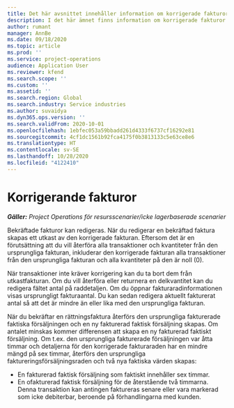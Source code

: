 ```yaml
---
title: Det här avsnittet innehåller information om korrigerade fakturor.
description: I det här ämnet finns information om korrigerade fakturor.
author: rumant
manager: AnnBe
ms.date: 09/18/2020
ms.topic: article
ms.prod: ''
ms.service: project-operations
audience: Application User
ms.reviewer: kfend
ms.search.scope: ''
ms.custom: ''
ms.assetid: ''
ms.search.region: Global
ms.search.industry: Service industries
ms.author: suvaidya
ms.dyn365.ops.version: ''
ms.search.validFrom: 2020-10-01
ms.openlocfilehash: 1ebfec053a59bbadd261d4333f6737cf16292e81
ms.sourcegitcommit: 4cf1dc1561b92fca4175f0b3813133c5e63ce8e6
ms.translationtype: HT
ms.contentlocale: sv-SE
ms.lasthandoff: 10/28/2020
ms.locfileid: "4122410"
---
```

# <a name="corrected-invoices"></a>Korrigerande fakturor

_**Gäller:** Project Operations för resursscenarier/icke lagerbaserade scenarier_

Bekräftade fakturor kan redigeras. När du redigerar en bekräftad faktura skapas ett utkast av den korrigerade fakturan. Eftersom det är en förutsättning att du vill återföra alla transaktioner och kvantiteter från den ursprungliga fakturan, inkluderar den korrigerade fakturan alla transaktioner från den ursprungliga fakturan och alla kvantiteter på den är noll (0).

När transaktioner inte kräver korrigering kan du ta bort dem från utkastfakturan. Om du vill återföra eller returnera en delkvantitet kan du redigera fältet antal på raddetaljen. Om du öppnar fakturaradinformationen visas ursprungligt fakturaantal. Du kan sedan redigera aktuellt fakturerat antal så att det är mindre än eller lika med den ursprungliga fakturan.

När du bekräftar en rättningsfaktura återförs den ursprungliga fakturerade faktiska försäljningen och en ny fakturerad faktisk försäljning skapas. Om antalet minskas kommer differensen att skapa en ny fakturerad faktiskt försäljning. Om t.ex. den ursprungliga fakturerade försäljningen var åtta timmar och detaljerna för den korrigerade fakturaraden har en mindre mängd på sex timmar, återförs den ursprungliga faktureringsförsäljningsraden och två nya faktiska värden skapas:

- En fakturerad faktisk försäljning som faktiskt innehåller sex timmar.
- En ofakturerad faktisk försäljning för de återstående två timmarna. Denna transaktion kan antingen faktureras senare eller vara markerad som icke debiterbar, beroende på förhandlingarna med kunden.
